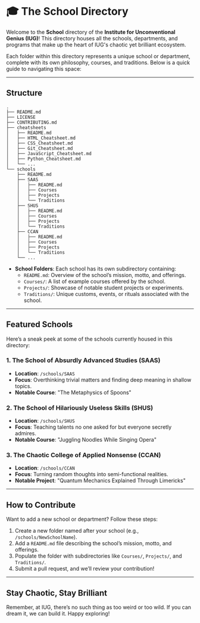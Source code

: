 # 🎓 The School Directory

Welcome to the **School** directory of the **Institute for Unconventional Genius (IUG)**! This directory houses all the schools, departments, and programs that make up the heart of IUG's chaotic yet brilliant ecosystem.

Each folder within this directory represents a unique school or department, complete with its own philosophy, courses, and traditions. Below is a quick guide to navigating this space:

---

## Structure

```
.
├── README.md
├── LICENSE
├── CONTRIBUTING.md
├── cheatsheets
│   ├── README.md
│   ├── HTML_Cheatsheet.md
│   ├── CSS_Cheatsheet.md
│   ├── Git_Cheatsheet.md
│   ├── JavaScript_Cheatsheet.md
│   ├── Python_Cheatsheet.md
│   └── ...
└── schools
    ├── README.md
    ├── SAAS
    │   ├── README.md
    │   ├── Courses
    │   ├── Projects
    │   └── Traditions
    ├── SHUS
    │   ├── README.md
    │   ├── Courses
    │   ├── Projects
    │   └── Traditions
    ├── CCAN
    │   ├── README.md
    │   ├── Courses
    │   ├── Projects
    │   └── Traditions
    └── ...
```

- **School Folders**: Each school has its own subdirectory containing:
  - `README.md`: Overview of the school’s mission, motto, and offerings.
  - `Courses/`: A list of example courses offered by the school.
  - `Projects/`: Showcase of notable student projects or experiments.
  - `Traditions/`: Unique customs, events, or rituals associated with the school.

---

## Featured Schools

Here’s a sneak peek at some of the schools currently housed in this directory:

### 1. The School of Absurdly Advanced Studies (SAAS)
- **Location**: `/schools/SAAS`
- **Focus**: Overthinking trivial matters and finding deep meaning in shallow topics.
- **Notable Course**: "The Metaphysics of Spoons"

### 2. The School of Hilariously Useless Skills (SHUS)
- **Location**: `/schools/SHUS`
- **Focus**: Teaching talents no one asked for but everyone secretly admires.
- **Notable Course**: "Juggling Noodles While Singing Opera"

### 3. The Chaotic College of Applied Nonsense (CCAN)
- **Location**: `/schools/CCAN`
- **Focus**: Turning random thoughts into semi-functional realities.
- **Notable Project**: "Quantum Mechanics Explained Through Limericks"

---

## How to Contribute

Want to add a new school or department? Follow these steps:

1. Create a new folder named after your school (e.g., `/schools/NewSchoolName`).
2. Add a `README.md` file describing the school’s mission, motto, and offerings.
3. Populate the folder with subdirectories like `Courses/`, `Projects/`, and `Traditions/`.
4. Submit a pull request, and we’ll review your contribution!

---

## Stay Chaotic, Stay Brilliant

Remember, at IUG, there’s no such thing as too weird or too wild. If you can dream it, we can build it. Happy exploring!
